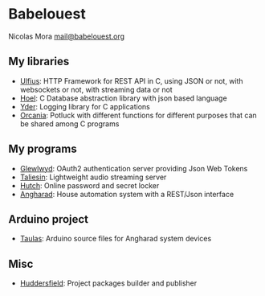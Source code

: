 # Babelouest

Nicolas Mora <mail@babelouest.org>

## My libraries
- [Ulfius](https://github.com/babelouest/ulfius): HTTP Framework for REST API in C, using JSON or not, with websockets or not, with streaming data or not
- [Hoel](https://github.com/babelouest/hoel): C Database abstraction library with json based language 
- [Yder](https://github.com/babelouest/yder): Logging library for C applications
- [Orcania](https://github.com/babelouest/orcania): Potluck with different functions for different purposes that can be shared among C programs

## My programs
- [Glewlwyd](https://github.com/babelouest/glewlwyd): OAuth2 authentication server providing Json Web Tokens
- [Taliesin](https://github.com/babelouest/taliesin): Lightweight audio streaming server
- [Hutch](https://github.com/babelouest/hutch): Online password and secret locker
- [Angharad](https://github.com/babelouest/angharad): House automation system with a REST/Json interface

## Arduino project
- [Taulas](https://github.com/babelouest/taulas): Arduino source files for Angharad system devices

## Misc
- [Huddersfield](https://github.com/babelouest/huddersfield): Project packages builder and publisher
